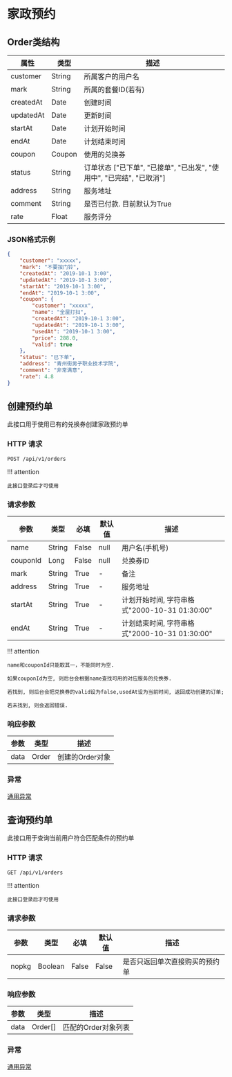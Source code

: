 # 家政预约

## Order类结构

| 属性      | 类型   | 描述                                                         |
| --------- | ------ | ------------------------------------------------------------ |
| customer  | String | 所属客户的用户名                                             |
| mark      | String | 所属的套餐ID(若有)                                           |
| createdAt | Date   | 创建时间                                                     |
| updatedAt | Date   | 更新时间                                                     |
| startAt   | Date   | 计划开始时间                                                 |
| endAt     | Date   | 计划结束时间                                                 |
| coupon    | Coupon | 使用的兑换券                                                 |
| status    | String | 订单状态 ["已下单", "已接单", "已出发", "使用中", "已完结", "已取消"] |
| address   | String | 服务地址                                                     |
| comment   | String | 是否已付款. 目前默认为True                                   |
| rate      | Float  | 服务评分                                                     |

### JSON格式示例

```json
{
    "customer": "xxxxx",
    "mark": "不要按门铃",
    "createdAt": "2019-10-1 3:00",
    "updatedAt": "2019-10-1 3:00",
    "startAt": "2019-10-1 3:00",
    "endAt": "2019-10-1 3:00",
    "coupon": {
        "customer": "xxxxx",
        "name": "全屋打扫",
        "createdAt": "2019-10-1 3:00",
        "updatedAt": "2019-10-1 3:00",
        "usedAt": "2019-10-1 3:00",
        "price": 288.0,
        "valid": true
    },
    "status": "已下单",
    "address": "青州街男子职业技术学院",
    "comment": "非常满意",
    "rate": 4.8
}
```

## 创建预约单

此接口用于使用已有的兑换券创建家政预约单

### HTTP 请求

`POST /api/v1/orders`

!!! attention

    此接口登录后才可使用

### 请求参数

| 参数     | 类型   | 必填  | 默认值 | 描述                                          |
| -------- | ------ | ----- | ------ | --------------------------------------------- |
| name     | String | False | null   | 用户名(手机号)                                |
| couponId | Long   | False | null   | 兑换券ID                                      |
| mark     | String | True  | -      | 备注                                          |
| address  | String | True  | -      | 服务地址                                      |
| startAt  | String | True  | -      | 计划开始时间, 字符串格式"2000-10-31 01:30:00" |
| endAt    | String | True  | -      | 计划结束时间, 字符串格式"2000-10-31 01:30:00" |

!!! attention

    name和couponId只能取其一，不能同时为空.
    
    如果couponId为空, 则后台会根据name查找可用的对应服务的兑换券.
    
    若找到, 则后台会把兑换券的valid设为false,usedAt设为当前时间, 返回成功创建的订单;
    
    若未找到, 则会返回错误.

### 响应参数

| 参数 | 类型   | 描述  |
| --------- | ------ | -------------- |
| data | Order | 创建的Order对象 |

### 异常

[通用异常](generals.md)

## 查询预约单

此接口用于查询当前用户符合匹配条件的预约单

### HTTP 请求

`GET /api/v1/orders`

!!! attention

    此接口登录后才可使用

### 请求参数

| 参数 | 类型   | 必填 | 默认值 | 描述    |
| --------- | ------ | -------- | ------- | -------------- |
| nopkg | Boolean | False | False  | 是否只返回单次直接购买的预约单 |

### 响应参数

| 参数 | 类型   | 描述    |
| --------- | ------ | -------------- |
| data | Order[] | 匹配的Order对象列表 |

### 异常

[通用异常](generals.md)

<!-- Page last revised on: {{ git_revision_date }} -->
